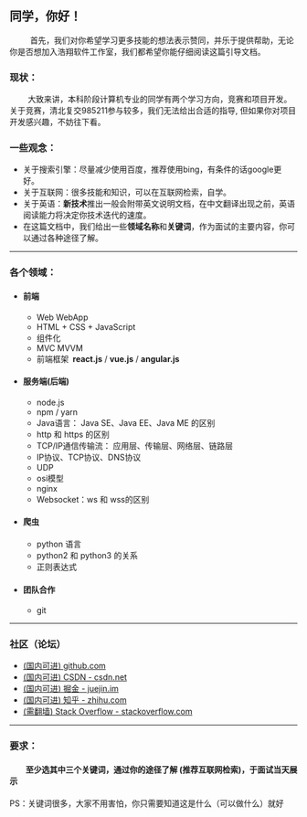 ## 同学，你好！
&emsp; &emsp; 首先，我们对你希望学习更多技能的想法表示赞同，并乐于提供帮助，无论你是否想加入浩翔软件工作室，我们都希望你能仔细阅读这篇引导文档。</br>

### 现状：
&emsp;&emsp; 大致来讲，本科阶段计算机专业的同学有两个学习方向，竞赛和项目开发。关于竞赛，清北复交985211参与较多，我们无法给出合适的指导, 但如果你对项目开发感兴趣，不妨往下看。</br>

### 一些观念：
+ 关于搜索引擎：尽量减少使用百度，推荐使用bing，有条件的话google更好。
+ 关于互联网：很多技能和知识，可以在互联网检索，自学。
+ 关于英语：**新技术**推出一般会附带英文说明文档，在中文翻译出现之前，英语阅读能力将决定你技术迭代的速度。
+ 在这篇文档中，我们给出一些**领域名称**和**关键词**，作为面试的主要内容，你可以通过各种途径了解。

-----

### 各个领域：
+ #### 前端
  + Web WebApp
  + HTML + CSS + JavaScript
  + 组件化
  + MVC MVVM
  + 前端框架&ensp;**react.js** / **vue.js** / **angular.js**
  
+ #### 服务端(后端)
  + node.js
  + npm / yarn
  + Java语言： Java SE、Java EE、Java ME 的区别
  + http 和 https 的区别
  + TCP/IP通信传输流： 应用层、传输层、网络层、链路层
  + IP协议、TCP协议、DNS协议
  + UDP
  + osi模型
  + nginx
  + Websocket：ws 和 wss的区别

+ #### 爬虫
  + python 语言
  + python2 和 python3 的关系
  + 正则表达式

+ #### 团队合作
  + git
  
-----

### 社区（论坛）
  + [(国内可进) github.com](https://github.com/)
  + [(国内可进) CSDN - csdn.net](https://www.csdn.net/)
  + [(国内可进) 掘金 - juejin.im](https://juejin.im/)
  + [(国内可进) 知乎 - zhihu.com](https://www.zhihu.com/)
  + [(需翻墙) Stack Overflow - stackoverflow.com](https://stackoverflow.com/)

------- 

### 要求：
#### &emsp;&emsp;至少选其中三个关键词，通过你的途径了解 (推荐互联网检索)，于面试当天展示

PS：关键词很多，大家不用害怕，你只需要知道这是什么（可以做什么）就好


